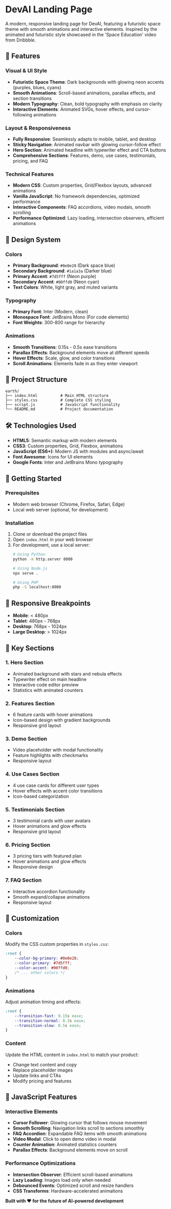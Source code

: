 # DevAI Landing Page

A modern, responsive landing page for DevAI, featuring a futuristic space theme with smooth animations and interactive elements. Inspired by the animated and futuristic style showcased in the 'Space Education' video from Dribbble.

## 🚀 Features

### Visual & UI Style
- **Futuristic Space Theme**: Dark backgrounds with glowing neon accents (purples, blues, cyans)
- **Smooth Animations**: Scroll-based animations, parallax effects, and section transitions
- **Modern Typography**: Clean, bold typography with emphasis on clarity
- **Interactive Elements**: Animated SVGs, hover effects, and cursor-following animations

### Layout & Responsiveness
- **Fully Responsive**: Seamlessly adapts to mobile, tablet, and desktop
- **Sticky Navigation**: Animated navbar with glowing cursor-follow effect
- **Hero Section**: Animated headline with typewriter effect and CTA buttons
- **Comprehensive Sections**: Features, demo, use cases, testimonials, pricing, and FAQ

### Technical Features
- **Modern CSS**: Custom properties, Grid/Flexbox layouts, advanced animations
- **Vanilla JavaScript**: No framework dependencies, optimized performance
- **Interactive Components**: FAQ accordions, video modals, smooth scrolling
- **Performance Optimized**: Lazy loading, intersection observers, efficient animations

## 🎨 Design System

### Colors
- **Primary Background**: `#0e0e28` (Dark space blue)
- **Secondary Background**: `#1a1a3a` (Darker blue)
- **Primary Accent**: `#7d5fff` (Neon purple)
- **Secondary Accent**: `#00ffd0` (Neon cyan)
- **Text Colors**: White, light gray, and muted variants

### Typography
- **Primary Font**: Inter (Modern, clean)
- **Monospace Font**: JetBrains Mono (For code elements)
- **Font Weights**: 300-800 range for hierarchy

### Animations
- **Smooth Transitions**: 0.15s - 0.5s ease transitions
- **Parallax Effects**: Background elements move at different speeds
- **Hover Effects**: Scale, glow, and color transitions
- **Scroll Animations**: Elements fade in as they enter viewport

## 📁 Project Structure

```
earth/
├── index.html          # Main HTML structure
├── styles.css          # Complete CSS styling
├── script.js           # JavaScript functionality
└── README.md           # Project documentation
```

## 🛠️ Technologies Used

- **HTML5**: Semantic markup with modern elements
- **CSS3**: Custom properties, Grid, Flexbox, animations
- **JavaScript (ES6+)**: Modern JS with modules and async/await
- **Font Awesome**: Icons for UI elements
- **Google Fonts**: Inter and JetBrains Mono typography

## 🚀 Getting Started

### Prerequisites
- Modern web browser (Chrome, Firefox, Safari, Edge)
- Local web server (optional, for development)

### Installation
1. Clone or download the project files
2. Open `index.html` in your web browser
3. For development, use a local server:
   ```bash
   # Using Python
   python -m http.server 8000
   
   # Using Node.js
   npx serve .
   
   # Using PHP
   php -S localhost:8000
   ```

## 📱 Responsive Breakpoints

- **Mobile**: < 480px
- **Tablet**: 480px - 768px
- **Desktop**: 768px - 1024px
- **Large Desktop**: > 1024px

## 🎯 Key Sections

### 1. Hero Section
- Animated background with stars and nebula effects
- Typewriter effect on main headline
- Interactive code editor preview
- Statistics with animated counters

### 2. Features Section
- 6 feature cards with hover animations
- Icon-based design with gradient backgrounds
- Responsive grid layout

### 3. Demo Section
- Video placeholder with modal functionality
- Feature highlights with checkmarks
- Responsive layout

### 4. Use Cases Section
- 4 use case cards for different user types
- Hover effects with accent color transitions
- Icon-based categorization

### 5. Testimonials Section
- 3 testimonial cards with user avatars
- Hover animations and glow effects
- Responsive grid layout

### 6. Pricing Section
- 3 pricing tiers with featured plan
- Hover animations and glow effects
- Responsive design

### 7. FAQ Section
- Interactive accordion functionality
- Smooth expand/collapse animations
- Responsive layout

## 🎨 Customization

### Colors
Modify the CSS custom properties in `styles.css`:
```css
:root {
    --color-bg-primary: #0e0e28;
    --color-primary: #7d5fff;
    --color-accent: #00ffd0;
    /* ... other colors */
}
```

### Animations
Adjust animation timing and effects:
```css
:root {
    --transition-fast: 0.15s ease;
    --transition-normal: 0.3s ease;
    --transition-slow: 0.5s ease;
}
```

### Content
Update the HTML content in `index.html` to match your product:
- Change text content and copy
- Replace placeholder images
- Update links and CTAs
- Modify pricing and features

## 🔧 JavaScript Features

### Interactive Elements
- **Cursor Follower**: Glowing cursor that follows mouse movement
- **Smooth Scrolling**: Navigation links scroll to sections smoothly
- **FAQ Accordion**: Expandable FAQ items with smooth animations
- **Video Modal**: Click to open demo video in modal
- **Counter Animation**: Animated statistics counters
- **Parallax Effects**: Background elements move on scroll

### Performance Optimizations
- **Intersection Observer**: Efficient scroll-based animations
- **Lazy Loading**: Images load only when needed
- **Debounced Events**: Optimized scroll and resize handlers
- **CSS Transforms**: Hardware-accelerated animations



**Built with ❤️ for the future of AI-powered development** 
